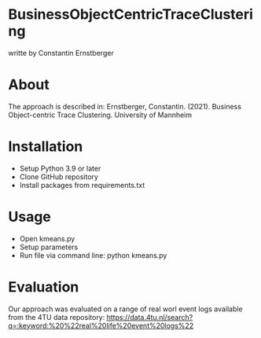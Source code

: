# BusinessObjectCentricTraceClustering
writte by Constantin Ernstberger


# About
The approach is described in:
Ernstberger, Constantin. (2021). Business Object-centric Trace Clustering.
University of Mannheim

# Installation
- Setup Python 3.9 or later
- Clone GitHub repository
- Install packages from requirements.txt

# Usage
- Open kmeans.py
- Setup parameters
- Run file via command line: python kmeans.py

# Evaluation 
Our approach was evaluated on a range of real worl event logs available from the 4TU data repository: https://data.4tu.nl/search?q=:keyword:%20%22real%20life%20event%20logs%22
